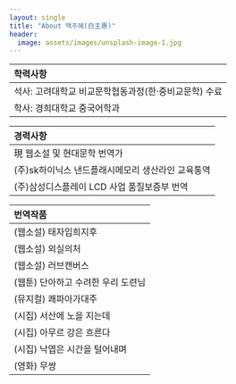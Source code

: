```yaml
---
layout: single
title: "About 백주혜(白主惠)"
header:
  image: assets/images/unsplash-image-1.jpg
---
```


|**학력사항**|
|:------|
| 석사: 고려대학교 비교문학협동과정(한·중비교문학) 수료|
| 학사: 경희대학교 중국어학과|

|**경력사항**|
|:------|
| 現 웹소설 및 현대문학 번역가|
| (주)sk하이닉스 낸드플래시메모리 생산라인 교육통역|
| (주)삼성디스플레이 LCD 사업 품질보증부 번역|

|**번역작품**|
|:------|
| (웹소설) 태자입희지후|
| (웹소설) 외실의처|
| (웹소설) 러브캔버스|
| (웹툰) 단아하고 수려한 우리 도련님|
| (뮤지컬) 쾌파아가대주|
| (시집) 서산에 노을 지는데|
| (시집) 아무르 강은 흐른다|
| (시집) 낙엽은 시간을 털어내며|
| (영화) 무쌍|